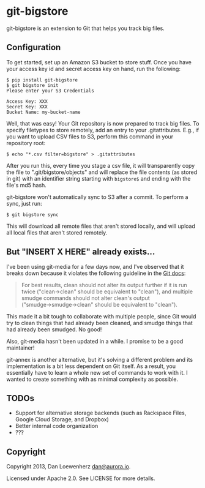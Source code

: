 git-bigstore
============

git-bigstore is an extension to Git that helps you track big files.

Configuration
-------------

To get started, set up an Amazon S3 bucket to store stuff. Once you have your access key id and secret access key on hand, run the following:

    $ pip install git-bigstore
    $ git bigstore init
    Please enter your S3 Credentials

    Access Key: XXX
    Secret Key: XXX
    Bucket Name: my-bucket-name

Well, that was easy! Your Git repository is now prepared to track big files. To specify filetypes to store remotely, add an entry to your .gitattributes. E.g., if you want to upload CSV files to S3, perform this command in your repository root:

    $ echo "*.csv filter=bigstore" > .gitattributes

After you run this, every time you stage a csv file, it will transparently copy the file to ".git/bigstore/objects" and will replace the file contents (as stored in git) with an identifier string starting with `bigstore$` and ending with the file's md5 hash.

git-bigstore won't automatically sync to S3 after a commit. To perform a sync, just run:

    $ git bigstore sync

This will download all remote files that aren't stored locally, and will upload all local files that aren't stored remotely.

But "INSERT X HERE" already exists...
---------------------------------

I've been using git-media for a few days now, and I've observed that it breaks down because it violates the following guideline in the [Git docs](https://www.kernel.org/pub/software/scm/git/docs/gitattributes.html):

> For best results, clean should not alter its output further if it is run twice ("clean→clean" should be equivalent to "clean"), and multiple smudge commands should not alter clean's output ("smudge→smudge→clean" should be equivalent to "clean").

This made it a bit tough to collaborate with multiple people, since Git would try to clean things that had already been cleaned, and smudge things that had already been smudged. No good!

Also, git-media hasn't been updated in a while. I promise to be a good maintainer!

git-annex is another alternative, but it's solving a different problem and its implementation is a bit less dependent on Git itself. As a result, you essentially have to learn a whole new set of commands to work with it. I wanted to create something with as minimal complexity as possible.

TODOs
-----

* Support for alternative storage backends (such as Rackspace Files, Google Cloud Storage, and Dropbox)
* Better internal code organization
* ???

Copyright
---------

Copyright 2013, Dan Loewenherz <dan@aurora.io>.

Licensed under Apache 2.0. See LICENSE for more details.

